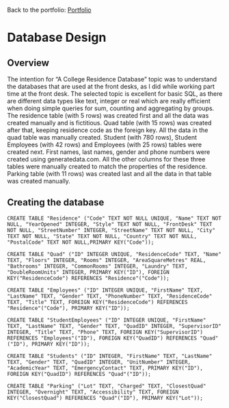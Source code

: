 Back to the portfolio:
[Portfolio](https://s-bishnoi.github.io/shubham-bishnoi/)

# Database Design

## Overview

The intention for “A College Residence Database” topic was to understand the databases that are used at the front desks, as I did while working part time at the front desk. The selected topic is excellent for basic SQL, as there are different data types like text, integer or real which are really efficient when doing simple queries for sum, counting and aggregating by groups. The residence table (with 5 rows) was created first and all the data was created manually and is fictitious. Quad table (with 15 rows) was created after that, keeping residence code as the foreign key. All the data in the quad table was manually created. Student (with 780 rows), Student Employees (with 42 rows) and Employees (with 25 rows) tables were created next. First names, last names, gender and phone numbers were created using generatedata.com. All the other columns for these three tables were manually created to match the properties of the residence. Parking table (with 11 rows) was created last and all the data in that table was created manually.

## Creating the database

`CREATE TABLE "Residence" ("Code" TEXT NOT NULL UNIQUE, "Name" TEXT NOT NULL, "YearOpened" INTEGER, "Style" TEXT NOT NULL, "FrontDesk" TEXT NOT NULL, "StreetNumber" INTEGER, "StreetName" TEXT NOT NULL, "City" TEXT NOT NULL, "State" TEXT NOT NULL, "Country" TEXT NOT NULL, "PostalCode" TEXT NOT NULL,PRIMARY KEY("Code"));`

`CREATE TABLE "Quad" ("ID" INTEGER UNIQUE, "ResidenceCode" TEXT, "Name" TEXT, "Floors" INTEGER, "Rooms" INTEGER, "AreaSquareMetres" REAL, "Bathrooms" INTEGER, "CommonRooms" INTEGER, "Laundry" TEXT, "DoubleRoomUnits" INTEGER, PRIMARY KEY("ID"), FOREIGN KEY("ResidenceCode") REFERENCES "Residence"("Code"));`

`CREATE TABLE "Employees" ("ID" INTEGER UNIQUE, "FirstName" TEXT, "LastName" TEXT, "Gender" TEXT, "PhoneNumber" TEXT, "ResidenceCode" TEXT, "Title" TEXT, FOREIGN KEY("ResidenceCode") REFERENCES "Residence"("Code"), PRIMARY KEY("ID"));`

`CREATE TABLE "StudentEmployees" ("ID" INTEGER UNIQUE, "FirstName" TEXT, "LastName" TEXT, "Gender" TEXT, "QuadID" INTEGER, "SupervisorID" INTEGER, "Title" TEXT, "Phone" TEXT, FOREIGN KEY("SupervisorID") REFERENCES "Employees"("ID"), FOREIGN KEY("QuadID") REFERENCES "Quad"("ID"), PRIMARY KEY("ID"));`

`CREATE TABLE "Students" ("ID" INTEGER, "FirstName" TEXT, "LastName" TEXT, "Gender" TEXT, "QuadID" INTEGER, "UnitNumber" INTEGER, "AcademicYear" TEXT, "EmergencyContact" TEXT, PRIMARY KEY("ID"), FOREIGN KEY("QuadID") REFERENCES "Quad"("ID"));`

`CREATE TABLE "Parking" ("Lot" TEXT, "Charged" TEXT, "ClosestQuad" INTEGER, "Overnight" TEXT, "Accessibility" TEXT, FOREIGN KEY("ClosestQuad") REFERENCES "Quad"("ID"), PRIMARY KEY("Lot"));`